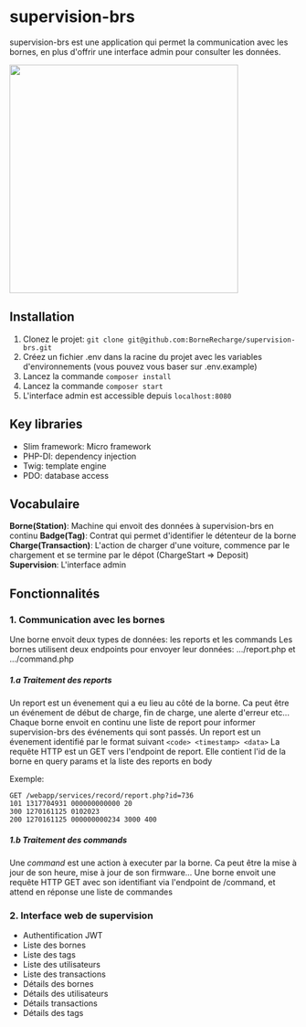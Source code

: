 # supervision-brs

supervision-brs est une application qui permet la communication avec les bornes, en plus d'offrir une interface admin pour consulter les données.

<img src="https://user-images.githubusercontent.com/98808446/157839296-9ea0da17-0704-4519-87a5-0cf0f573fb21.png" width="400">

## Installation
1. Clonez le projet: `git clone git@github.com:BorneRecharge/supervision-brs.git`
2. Créez un fichier .env dans la racine du projet avec les variables d'environnements (vous pouvez vous baser sur .env.example)
3. Lancez la commande `composer install`
4. Lancez la commande `composer start`
5. L'interface admin est accessible depuis `localhost:8080`

## Key libraries
- Slim framework: Micro framework 
- PHP-DI: dependency injection
- Twig: template engine
- PDO: database access

## Vocabulaire
**Borne(Station)**: Machine qui envoit des données à supervision-brs en continu
**Badge(Tag)**: Contrat qui permet d'identifier le détenteur de la borne
**Charge(Transaction)**: L'action de charger d'une voiture, commence par le chargement et se termine par le dépot 
(ChargeStart => Deposit)
**Supervision**: L'interface admin

## Fonctionnalités
### 1. Communication avec les bornes
Une borne envoit deux types de données: les reports et les commands
Les bornes utilisent deux endpoints pour envoyer leur données: .../report.php et .../command.php
##### 1.a Traitement des *reports*
Un report est un évenement qui a eu lieu au côté de la borne. Ca peut être un événement de début de charge, fin de charge, une alerte d'erreur etc...
Chaque borne envoit en continu une liste de report pour informer supervision-brs des événements qui sont passés.
Un report est un évenement identifié par le format suivant `<code> <timestamp> <data>`
La requête HTTP est un GET vers l'endpoint de report. Elle contient l'id de la borne en query params et la liste des reports en body

Exemple:
```
GET /webapp/services/record/report.php?id=736
101 1317704931 000000000000 20
300 1270161125 0102023
200 1270161125 000000000234 3000 400
```
##### 1.b Traitement des *commands*
Une *command* est une action à executer par la borne. Ca peut être la mise à jour de son heure, mise à jour de son firmware...
Une borne envoit une requête HTTP GET avec son identifiant via l'endpoint de /command, et attend en réponse une liste de commandes

### 2. Interface web de supervision
- Authentification JWT
- Liste des bornes
- Liste des tags
- Liste des utilisateurs
- Liste des transactions
- Détails des bornes
- Détails des utilisateurs
- Détails transactions
- Détails des tags
